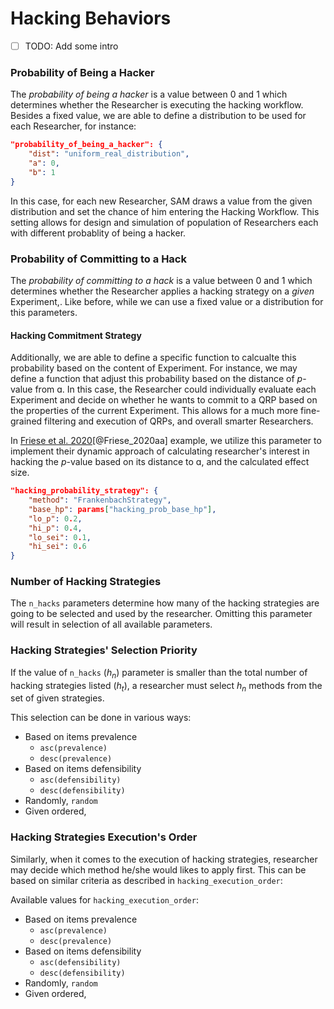 # Hacking Behaviors

- [ ] TODO: Add some intro

### Probability of Being a Hacker

The *probability of being a hacker* is a value between 0 and 1 which determines whether the Researcher is executing the hacking workflow. Besides a fixed value, we are able to define a distribution to be used for each Researcher, for instance:

```json
"probability_of_being_a_hacker": {
	"dist": "uniform_real_distribution",
	"a": 0,
	"b": 1
} 
```
In this case, for each new Researcher, SAM draws a value from the given distribution and set the chance of him entering the Hacking Workflow. This setting allows for design and simulation of population of Researchers each with different probablity of being a hacker.

### Probability of Committing to a Hack

The *probability of committing to a hack* is a value between 0 and 1 which determines whether the Researcher applies a hacking strategy on a *given* Experiment,. Like before, while we can use a fixed value or a distribution for this parameters.

#### Hacking Commitment Strategy

Additionally, we are able to define a specific function to calcualte this probability based on the content of Experiment. For instance, we may define a function that adjust this probability based on the distance of *p*-value from ɑ. In this case, the Researcher could individually evaluate each Experiment and decide on whether he wants to commit to a QRP based on the properties of the current Experiment. This allows for a much more fine-grained filtering and execution of QRPs, and overall smarter Researchers.

In [Friese et al. 2020](/examples/Friese_et_al_2020.md)[@Friese_2020aa] example, we utilize this parameter to implement their dynamic approach of calculating researcher's interest in hacking the *p*-value based on its distance to ɑ, and the calculated effect size.

```json
"hacking_probability_strategy": {
	"method": "FrankenbachStrategy",
	"base_hp": params["hacking_prob_base_hp"],
	"lo_p": 0.2,
	"hi_p": 0.4,
	"lo_sei": 0.1,
	"hi_sei": 0.6
}
```

### Number of Hacking Strategies

The `n_hacks` parameters determine how many of the hacking strategies are going to be selected and used by the researcher. Omitting this parameter will result in selection of all available parameters.

### Hacking Strategies' Selection Priority

If the value of `n_hacks` (*h<sub>n</sub>*) parameter is smaller than the total number of hacking strategies listed (*h<sub>t</sub>*), a researcher must select *h<sub>n</sub>* methods from the set of given strategies.

This selection can be done in various ways:

- Based on items prevalence
	- `asc(prevalence)`
	- `desc(prevalence)`
- Based on items defensibility
	- `asc(defensibility)`
	- `desc(defensibility)`
- Randomly, `random`
- Given ordered, `‌`

### Hacking Strategies Execution's Order

Similarly, when it comes to the execution of hacking strategies, researcher may decide which method he/she would likes to apply first. This can be based on similar criteria as described in `hacking_execution_order`:

Available values for `hacking_execution_order`:

- Based on items prevalence
	- `asc(prevalence)`
	- `desc(prevalence)`
- Based on items defensibility
	- `asc(defensibility)`
	- `desc(defensibility)`
- Randomly, `random`
- Given ordered, `‌`
